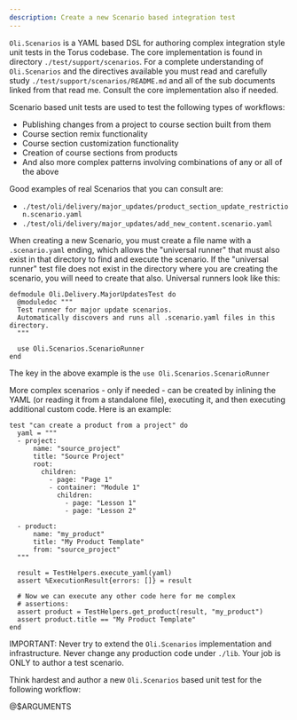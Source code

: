 ```yaml
---
description: Create a new Scenario based integration test
---
```


`Oli.Scenarios` is a YAML based DSL for authoring complex integration
style unit tests in the Torus codebase.  The core implementation is found
in directory `./test/support/scenarios`.  For a complete understanding of
`Oli.Scenarios` and the directives available you must read and carefully study
`./test/support/scenarios/README.md` and all of the sub documents
linked from that read me.  Consult the core implementation also if needed.

Scenario based unit tests are used to test the following types of workflows:
- Publishing changes from a project to course section built from them
- Course section remix functionality
- Course section customization functionality
- Creation of course sections from products
- And also more complex patterns involving combinations of any or all of the above

Good examples of real Scenarios that you can consult are:
- `./test/oli/delivery/major_updates/product_section_update_restriction.scenario.yaml`
- `./test/oli/delivery/major_updates/add_new_content.scenario.yaml`

When creating a new Scenario, you must create a file name with a `.scenario.yaml`
ending, which allows the "universal runner" that must also exist in that directory to find and execute the scenario. If the "universal runner" test file does not exist
in the directory where you are creating the scenario, you will need to create that also.  Universal runners look like this:

```
defmodule Oli.Delivery.MajorUpdatesTest do
  @moduledoc """
  Test runner for major update scenarios.
  Automatically discovers and runs all .scenario.yaml files in this directory.
  """

  use Oli.Scenarios.ScenarioRunner
end
```

The key in the above example is the `use Oli.Scenarios.ScenarioRunner`

More complex scenarios - only if needed -  can be created by inlining the YAML (or reading it from a standalone file), executing it, and then executing additional custom code. Here is an example:

```
test "can create a product from a project" do
  yaml = """
  - project:
      name: "source_project"
      title: "Source Project"
      root:
        children:
          - page: "Page 1"
          - container: "Module 1"
            children:
              - page: "Lesson 1"
              - page: "Lesson 2"

  - product:
      name: "my_product"
      title: "My Product Template"
      from: "source_project"
  """

  result = TestHelpers.execute_yaml(yaml)
  assert %ExecutionResult{errors: []} = result

  # Now we can execute any other code here for me complex
  # assertions:
  assert product = TestHelpers.get_product(result, "my_product")
  assert product.title == "My Product Template"
end
```

IMPORTANT: Never try to extend the `Oli.Scenarios` implementation and infrastructure. Never change any production code under `./lib`.  Your job is ONLY to author a test scenario.

Think hardest and author a new `Oli.Scenarios` based unit test for the following workflow:

@$ARGUMENTS


